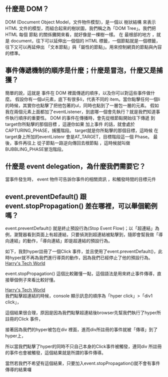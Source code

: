 ## 什麼是 DOM？
DOM (Document Object Model，文件物件模型)，是一個以 樹狀結構 來表示 HTML 文件的模型，而組合起來的樹狀圖，我們稱之為「DOM Tree」。我們把 HTML 每個 節點 的關係攤開來看，就好像是一棵樹一樣。
在 最根部的地方<html> ，就是 document，往下可以延伸出一個個的 HTML 標籤，一個節點就是一個標籤，往下又可以再延伸出 「文本節點」與「屬性的節點」。用來控制網頁的節點與內容的標準。


## 事件傳遞機制的順序是什麼；什麼是冒泡，什麼又是捕獲？
簡單的說，這就是 事件在 DOM 裡面傳遞的順序，以及你可以對這些事件做什麼。
假設你有一個ul元素，底下有很多li，代表不同的 item。當你點擊任何一個li的時候，其實你也點擊了把他包著的ul，同時也點到了一層包一層的元素。
假如我在兩個元素上面都加了eventListener，到底哪一個會先執行？就是我們知道事件執行順序的重要性。
DOM 的事件在傳播時，會先從根節點<html>開始往下傳遞 到target你所點擊的那個目標 ，這邊你如果 加上事件 的話，就會處於CAPTURING_PHASE，捕獲階段。
target就是你所點擊的那個目標，這時候 在target身上所加的eventListenr 會是AT_TARGET，目標階段這一個 Phase。
最後，事件再往上 從子節點一路逆向傳回去根節點 ，這時候就叫做BUBBLING_PHASE冒泡階段。


## 什麼是 event delegation，為什麼我們需要它？
當事件發生時， event 物件可告訴你事件的相關資訊 ，和觸發時間的目標元件


## event.preventDefault() 跟 event.stopPropagation() 差在哪裡，可以舉個範例嗎？
event.preventDefault()
就是終止預設行為(Stop Event Flow)；以「超連結」為例，瀏覽器看到頁面上有超連結，只要偵測到超連結被點擊到，隨即會幫我做「導向連結」的動作，「導向連結」即是超連結的預設行為。

如下，我對hyper註冊了一個Click 事件，並且使用了event.preventDefault()，此時hyper就不再為我們進行導頁的動作，因為我們已經停止了他的預設行為。
<a id="hyper" href="https://dotblogs.com.tw/harry">Harry's Tech World</a>
<script type="text/javascript">

$("#hyper").click(function()
{
    //終止預設行為
    event.preventDefault();
});

</script>
event.stopPropagation()
這個比較難懂一點，這個語法是用來終止事件傳導，直接舉個例子來看比較好懂。
<div id="div1">
   <a id="hyper" href="https://dotblogs.com.tw/harry">Harry's Tech World</a>
</div>
<script type="text/javascript">

$("#hyper").click(function()
{
  //終止預設行為
  event.preventDefault();
  console.log("hyper click");
});

$("#div1").click(function()
{
  console.log("div1 click");
});
</script>
我們點擊超連結的時候，console 顯示訊息的順序為「hyper click」>「div1 click」，

這個結果很合理，原因是因為我們點擊超連結後browser先幫我們執行了hyper所註冊的Click 事件，

接著因為我們的hyper被包在div 裡面，進而div所註冊的事件就被「傳導」到了hyper上，

所以當我們點擊了hyper的同時不只自己本身的Click事件被觸發，連同div 所註冊的事件也會被觸發，這個結果就是所謂的事件傳導。

當然若我們不希望有這個結果，只要加入event.stopPropagation()就不會有事件傳導的結果囉